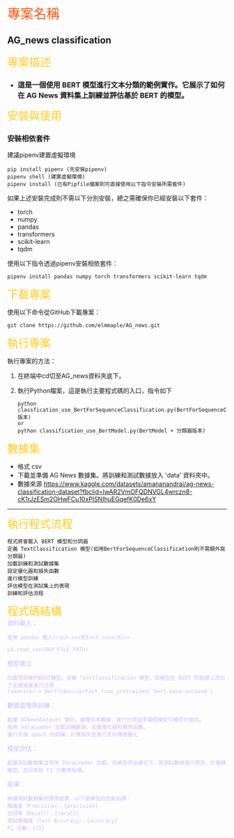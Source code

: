  <style>
    .step {
        color: #CCBBFF;
    }
    .title {
        color: #FF5511;
        font-size:30px;
    }
    .second-title {
        color: #FFCC22;
        font-size:25px;
    }
</style>

 <div class = "title">專案名稱</div>
 
## AG_news classification

<div class = "second-title"> 專案描述 </div>

- ### 這是一個使用 BERT 模型進行文本分類的範例實作。它展示了如何在 AG News 資料集上訓練並評估基於 BERT 的模型。


<div class = "second-title"> 安裝與使用 </div>

### 安裝相依套件
建議pipenv建置虛擬環境
```
pip install pipenv (先安裝pipenv)
pipenv shell (建置虛擬環境)
pipenv install (已有Pipfile檔案則可直接使用以下指令安裝所需套件)
```

如果上述安裝完成則不需以下分別安裝，總之需確保你已經安裝以下套件：
- torch
- numpy
- pandas
- transformers
- scikit-learn
- tqdm

使用以下指令透過pipenv安裝相依套件：
```
pipenv install pandas numpy torch transformers scikit-learn tqdm
```
<div class = "second-title">下載專案</div>

使用以下命令從GitHub下載專案：

```
git clone https://github.com/elmmaple/AG_news.git
```

<div class = "second-title">執行專案</div>


執行專案的方法：

1. 在終端中cd切至AG_news資料夾底下。

2. 執行Python檔案，這是執行主要程式碼的入口，指令如下

   ```
   python classfication_use_BertForSequenceClassification.py(BertForSequenceClassification版本)
   or 
   python classification_use_BertModel.py(BertModel + 分類器版本)
   ```

<div class = "second-title">數據集</div>

- 格式 csv
- 下載並準備 AG News 數據集。將訓練和測試數據放入 'data' 資料夾中。
- 數據來源 https://www.kaggle.com/datasets/amananandrai/ag-news-classification-dataset?fbclid=IwAR2VmOFQDNVGL4wrczn8-cK1rJzESm2OHwFCu10xPlSNIhuEGqefK0De6xY
----

<div class = "second-title">執行程式流程</div>

    程式將會載入 BERT 模型和分詞器
    定義 TextClassification 模型(如用BertForSequenceClassification則不需額外寫分類器)
    加載訓練和測試數據集
    設定優化器和損失函數
    進行模型訓練
    評估模型在測試集上的表現
    訓練和評估流程
<div class = "second-title">程式碼結構</div>

<div class = "step">資料載入：

    使用 pandas 載入train.csv和test.csv</div>

    pd.read_csv(XXX_FILE_PATH) 

<div class = "step"> 模型建立 </div>
    
    加載預訓練的BERT模型。定義 TextClassification 模型，該模型在 BERT 的基礎上添加了全連接層進行分類
    tokenizer = BertTokenizerFast.from_pretrained('bert-base-uncased')

<div class = "step"> 數據處理與訓練： </div>

    創建 AGNewsDataset 類別，處理文本數據，進行分詞並準備成模型可接受的格式。
    使用 DataLoader 加載訓練數據，定義優化器和損失函數。
    進行多個 epoch 的訓練，計算損失並進行反向傳播優化

<div class = "step"> 模型評估： </div>

    創建測試數據集並使用 DataLoader 加載。在模型評估模式下，對測試數據進行預測，計算精確度、召回率和 F1 分數等指標。

<div class = "step"> 結果： </div>

    根據測試數據集的預測結果，以下是模型的性能指標：
    精確度（Precision）：{precision}
    召回率（Recall）：{recall}
    測試準確度（Test Accuracy）：{accuracy}
    F1 分數：{f1}